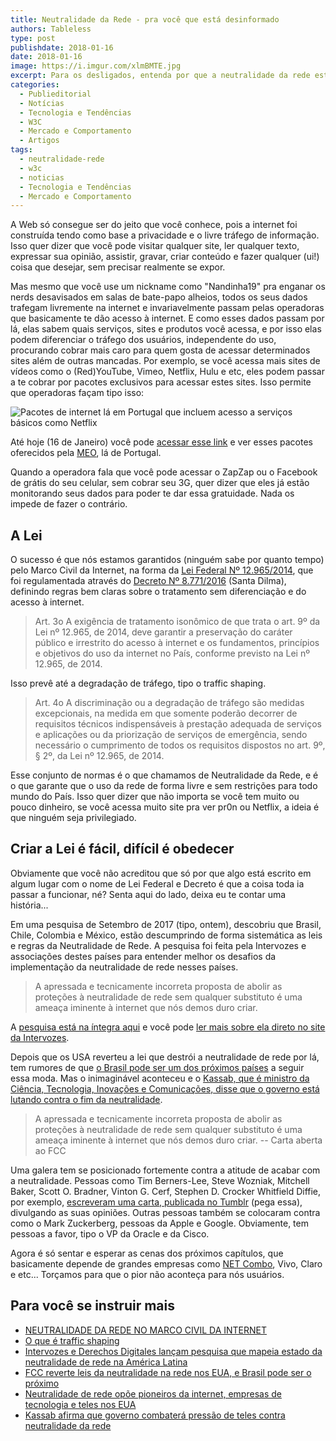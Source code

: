 ```yaml
---
title: Neutralidade da Rede - pra você que está desinformado
authors: Tableless
type: post
publishdate: 2018-01-16
date: 2018-01-16
image: https://i.imgur.com/xlmBMTE.jpg
excerpt: Para os desligados, entenda por que a neutralidade da rede está em perigo.
categories:
  - Publieditorial
  - Notícias
  - Tecnologia e Tendências
  - W3C
  - Mercado e Comportamento
  - Artigos
tags:
  - neutralidade-rede
  - w3c
  - noticias
  - Tecnologia e Tendências
  - Mercado e Comportamento
---
```


A Web só consegue ser do jeito que você conhece, pois a internet foi construída tendo como base a privacidade e o livre tráfego de informação. Isso quer dizer que você pode visitar qualquer site, ler qualquer texto, expressar sua opinião, assistir, gravar, criar conteúdo e fazer qualquer (ui!) coisa que desejar, sem precisar realmente se expor.

Mas mesmo que você use um nickname como "Nandinha19" pra enganar os nerds desavisados em salas de bate-papo alheios, todos os seus dados trafegam livremente na internet e invariavelmente passam pelas operadoras que basicamente te dão acesso à internet. E como esses dados passam por lá, elas sabem quais serviços, sites e produtos você acessa, e por isso elas podem diferenciar o tráfego dos usuários, independente do uso, procurando cobrar mais caro para quem gosta de acessar determinados sites além de outras mancadas. Por exemplo, se você acessa mais sites de vídeos como o (Red)YouTube, Vimeo, Netflix, Hulu e etc, eles podem passar a te cobrar por pacotes exclusivos para acessar estes sites. Isso permite que operadoras façam tipo isso:

![Pacotes de internet lá em Portugal que incluem acesso a serviços básicos como Netflix](https://i.imgur.com/LmrSxIl.png)

Até hoje (16 de Janeiro) você pode [acessar esse link](https://www.meo.pt/internet/internet-movel/telemovel/pacotes-com-telemovel) e ver esses pacotes  oferecidos pela [MEO](https://www.meo.pt/internet/internet-movel/telemovel/pacotes-com-telemovel), lá de Portugal. 

Quando a operadora fala que você pode acessar o ZapZap ou o Facebook de grátis do seu celular, sem cobrar seu 3G, quer dizer que eles já estão monitorando seus dados para poder te dar essa gratuidade. Nada os impede de fazer o contrário.

## A Lei
O sucesso é que nós estamos garantidos (ninguém sabe por quanto tempo) pelo Marco Civil da Internet, na forma da [Lei Federal Nº 12.965/2014](http://www.planalto.gov.br/CCIVIL_03/_Ato2011-2014/2014/Lei/L12965.htm#art5i), que foi regulamentada através do [Decreto Nº 8.771/2016](http://www.planalto.gov.br/CCIVIL_03/_Ato2015-2018/2016/Decreto/D8771.htm) (Santa Dilma), definindo regras bem claras sobre o tratamento sem diferenciação e do acesso à internet.

> Art. 3o  A exigência de tratamento isonômico de que trata o art. 9º da Lei nº 12.965, de 2014, deve garantir a preservação do caráter público e irrestrito do acesso à internet e os fundamentos, princípios e objetivos do uso da internet no País, conforme previsto na Lei nº 12.965, de 2014. 

Isso prevê até a degradação de tráfego, tipo o traffic shaping.

> Art. 4o  A discriminação ou a degradação de tráfego são medidas excepcionais, na medida em que somente poderão decorrer de requisitos técnicos indispensáveis à prestação adequada de serviços e aplicações ou da priorização de serviços de emergência, sendo necessário o cumprimento de todos os requisitos dispostos no art. 9º, § 2º, da Lei nº 12.965, de 2014. 

Esse conjunto de normas é o que chamamos de Neutralidade da Rede, e é o que garante que o uso da rede de forma livre e sem restrições para todo mundo do País. Isso quer dizer que não importa se você tem muito ou pouco dinheiro, se você acessa muito site pra ver pr0n ou Netflix, a ideia é que ninguém seja privilegiado.

## Criar a Lei é fácil, difícil é obedecer

Obviamente que você não acreditou que só por que algo está escrito em algum lugar com o nome de Lei Federal e Decreto é que a coisa toda ia passar a funcionar, né? Senta aqui do lado, deixa eu te contar uma história...

Em uma pesquisa de Setembro de 2017 (tipo, ontem), descobriu que Brasil,  Chile, Colombia e México, estão descumprindo de forma sistemática as leis e regras da Neutralidade de Rede. A pesquisa foi feita pela Intervozes e associações destes países para entender melhor os desafios da implementação da neutralidade de rede nesses países.

> A apressada e tecnicamente incorreta proposta de abolir as proteções à neutralidade de rede sem qualquer substituto é uma ameaça iminente à internet que nós demos duro criar.

A [pesquisa está na íntegra aqui](https://www.4shared.com/s/fg5UFojRNca) e você pode [ler mais sobre ela direto no site da Intervozes](http://intervozes.org.br/pesquisa-mapeia-estado-da-neutralidade-de-rede-na-america-latina/).

Depois que os USA reverteu a lei que destrói a neutralidade de rede por lá, tem rumores de que [o Brasil pode ser um dos próximos países](http://www1.folha.uol.com.br/mercado/2017/12/1943511-no-brasil-teles-tambem-vao-pedir-mudanca-de-neutralidade-de-rede.shtml) a seguir essa moda. Mas o inimaginável aconteceu e o [Kassab, que é ministro da Ciência, Tecnologia, Inovações e Comunicações, disse que o governo está lutando contra o fim da neutralidade](http://www1.folha.uol.com.br/mercado/2018/01/1948151-governo-combatera-pressao-contra-a-isonomia-na-internet-diz-kassab.shtml).

> A apressada e tecnicamente incorreta proposta de abolir as proteções à neutralidade de rede sem qualquer substituto é uma ameaça iminente à internet que nós demos duro criar. -- Carta aberta ao FCC

Uma galera tem se posicionado fortemente contra a atitude de acabar com a neutralidade. Pessoas como Tim Berners-Lee, Steve Wozniak, Mitchell Baker, Scott O. Bradner, Vinton G. Cerf, Stephen D. Crocker Whitfield Diffie, por exemplo, [escreveram uma carta, publicada no Tumblr](https://pioneersfornetneutrality.tumblr.com/) (pega essa), divulgando as suas opiniões. Outras pessoas também se colocaram contra como o Mark Zuckerberg, pessoas da Apple e Google. Obviamente, tem pessoas a favor, tipo o VP da Oracle e da Cisco.

Agora é só sentar e esperar as cenas dos próximos capítulos, que basicamente depende de grandes empresas como [NET Combo](https://netcombomulti.net.br/), Vivo, Claro e etc... Torçamos para que o pior não aconteça para nós usuários.

## Para você se instruir mais
- [NEUTRALIDADE DA REDE NO MARCO CIVIL DA INTERNET](http://marcocivil.cgi.br/contribution/neutralidade-da-rede-no-marco-civil-da-internet/139)
- [O que é traffic shaping](https://www.tecmundo.com.br/conexao/3078-o-que-e-traffic-shaping-.htm)
- [Intervozes e Derechos Digitales lançam pesquisa que mapeia estado da neutralidade de rede na América Latina](http://intervozes.org.br/pesquisa-mapeia-estado-da-neutralidade-de-rede-na-america-latina/)
- [FCC reverte leis da neutralidade na rede nos EUA, e Brasil pode ser o próximo](http://meiobit.com/377176/eua-fcc-derruba-neutralidade-da-rede-operadoras-brasil-se-preparam-para-fazer-o-mesmo-aqui/)
- [Neutralidade de rede opõe pioneiros da internet, empresas de tecnologia e teles nos EUA](https://g1.globo.com/economia/tecnologia/noticia/neutralidade-de-rede-opoe-pioneiros-da-internet-empresas-de-tecnologia-e-teles-nos-eua.ghtml)
- [Kassab afirma que governo combaterá pressão de teles contra neutralidade da rede](https://theenemy.com.br/tech/kassab-afirma-que-governo-combatera-pressao-de-teles-contra-neutralidade-da-rede)